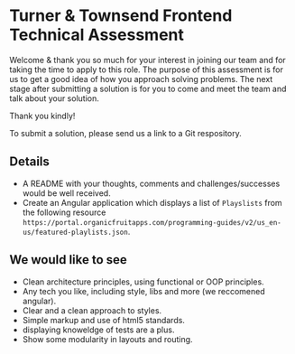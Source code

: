 # Turner & Townsend Frontend Technical Assessment

Welcome & thank you so much for your interest in joining our team and for taking the time to apply to this role. 
The purpose of this assessment is for us to get a good idea of how you approach solving problems. 
The next stage after submitting a solution is for you to come and meet the team and talk about your solution.

Thank you kindly!

To submit a solution, please send us a link to a Git respository. 

## Details

- A README with your thoughts, comments and challenges/successes would be well received.
- Create an Angular application which displays a list of `Playslists` from the following resource `https://portal.organicfruitapps.com/programming-guides/v2/us_en-us/featured-playlists.json`.

## We would like to see
- Clean architecture principles, using functional or OOP principles.
- Any tech you like, including style, libs and more (we reccomened angular).
- Clear and a clean approach to styles.
- Simple markup and use of html5 standards.
- displaying knoweldge of tests are a plus.
- Show some modularity in layouts and routing.